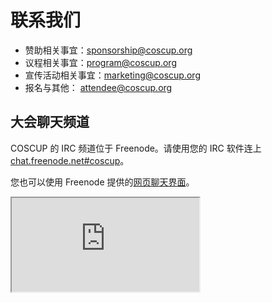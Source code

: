 # 联系我们

* 赞助相关事宜：<sponsorship@coscup.org>
* 议程相关事宜：<program@coscup.org>
* 宣传活动相关事宜：<marketing@coscup.org>
* 报名与其他： <attendee@coscup.org>

## 大会聊天频道

COSCUP 的 IRC 频道位于 Freenode。请使用您的 IRC 软件连上 [chat.freenode.net#coscup](ircs://chat.freenode.net/coscup)。

您也可以使用 Freenode 提供的[网页聊天界面](https://webchat.freenode.net/?channels=coscup)。
<iframe class="webchat" src="http://webchat.freenode.net?channels=coscup&uio=d4"></iframe>
